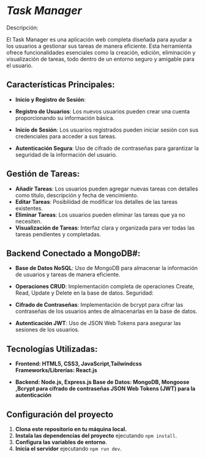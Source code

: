


#  ***Task Manager***

Descripción:

El Task Manager es una aplicación web completa diseñada para ayudar a los usuarios a gestionar sus tareas de manera eficiente. Esta herramienta ofrece funcionalidades esenciales como la creación, edición, eliminación y visualización de tareas, todo dentro de un entorno seguro y amigable para el usuario.

## **Características Principales**:
- **Inicio y Registro de Sesión**:

- **Registro de Usuarios**: Los nuevos usuarios pueden crear una cuenta proporcionando su información básica.
- **Inicio de Sesión**: Los usuarios registrados pueden iniciar sesión con sus credenciales para acceder a sus tareas.
- **Autenticación Segura**: Uso de cifrado de contraseñas para garantizar la seguridad de la información del usuario.

## **Gestión de Tareas**:

- **Añadir Tareas**: Los usuarios pueden agregar nuevas tareas con detalles como título, descripción y fecha de vencimiento.
- **Editar Tareas**: Posibilidad de modificar los detalles de las tareas existentes.
- **Eliminar Tareas**: Los usuarios pueden eliminar las tareas que ya no necesiten.
- **Visualización de Tareas**: Interfaz clara y organizada para ver todas las tareas pendientes y completadas.
  
## **Backend Conectado a MongoDB#**:

- **Base de Datos NoSQL**: Uso de MongoDB para almacenar la información de usuarios y tareas de manera eficiente.
- **Operaciones CRUD**: Implementación completa de operaciones Create, Read, Update y Delete en la base de datos.
Seguridad:

- **Cifrado de Contraseñas**: Implementación de bcrypt para cifrar las contraseñas de los usuarios antes de almacenarlas en la base de datos.
- **Autenticación JWT**: Uso de JSON Web Tokens para asegurar las sesiones de los usuarios.
  
## **Tecnologías Utilizadas**:
- **Frontend: HTML5, CSS3, JavaScript,Tailwindcss
Frameworks/Librerías: React.js**

- **Backend: Node.js, Express.js
Base de Datos: MongoDB, Mongoose ,Bcrypt para cifrado de contraseñas
JSON Web Tokens (JWT) para la autenticación**

## **Configuración del proyecto**

1. **Clona este repositorio en tu máquina local.**
2. **Instala las dependencias del proyecto** ejecutando `npm install`.
3. **Configura las variables de entorno**.
4. **Inicia el servidor** ejecutando `npm run dev`.
